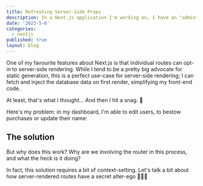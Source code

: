 ```yaml
---
title: Refreshing Server-Side Props
description: In a Next.js application I'm working on, I have an "admin" page, which lets me manage registered users
date: '2023-5-6'
categories:
  - nextjs
published: true
layout: blog
---
```


One of my favourite features about Next.js is that individual routes can opt-in to server-side rendering. While I tend to be a pretty big advocate for static generation, this is a perfect use-case for server-side rendering; I can fetch and inject the database data on first render, simplifying my front-end code.

At least, that's what I thought… And then I hit a snag. 😬

Here's my problem: in my dashboard, I'm able to edit users, to bestow purchases or update their name:

## The solution

But why does this work? Why are we involving the router in this process, and what the heck is it doing?

In fact, this solution requires a bit of context-setting. Let's talk a bit about how server-rendered routes have a secret alter-ego 🦸🏾‍♀️

